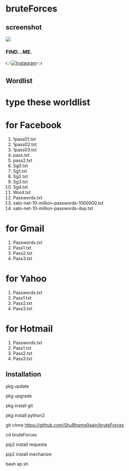 # bruteForces

## screenshot
![ ](https://raw.githubusercontent.com/ShuBhamg0sain/bruteForces/main/Screenshot_20201020_214357.jpg)

### FIND...ME.
👉[![Instagram](https://img.shields.io/badge/INSTAGRAM-FOLLOW-red?style=for-the-badge&logo=instagram)](https://www.instagram.com/shubhamgosainn/)👈

## Wordlist
# type these worldlist
 # for Facebook
 1. 1pass01.txt
 2. 1pass02.txt
 3. 1pass03.txt
 4. pass.txt
 5. pass2.txt
 6. Sg0.txt
 7. Sg1.txt
 8. Sg2.txt
 9. Sg3.txt
10. Sg4.txt
11. Word.txt
12. Passwords.txt
13. xato-net-10-million-passwords-1000000.txt
14. xato-net-10-million-passwords-dup.txt

 # for Gmail
 1. Passwords.txt
 2. Pass1.txt
 3. Pass2.txt
 4. Pass3.txt
 
 # for Yahoo
 1. Passwords.txt
 2. Pass1.txt
 3. Pass2.txt
 4. Pass3.txt
 
 # for Hotmail
 1. Passwords.txt
 2. Pass1.txt
 3. Pass2.txt
 4. Pass3.txt


## Installation

pkg update

pkg upgrade

pkg install git

pkg install python2

git clone https://github.com/ShuBhamg0sain/bruteForces

cd bruteForces

pip2 install requests

pip2 install mechanize

bash ap.sh
